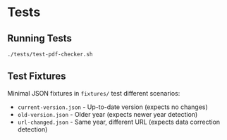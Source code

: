 # Tests

## Running Tests

```bash
./tests/test-pdf-checker.sh
```

## Test Fixtures

Minimal JSON fixtures in `fixtures/` test different scenarios:
- `current-version.json` - Up-to-date version (expects no changes)
- `old-version.json` - Older year (expects newer year detection)
- `url-changed.json` - Same year, different URL (expects data correction detection)
